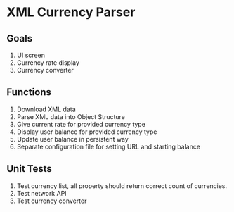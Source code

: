 # XML Currency Parser

## Goals
1. UI screen
2. Currency rate display
3. Currency converter

## Functions
1. Download XML data
2. Parse XML data into Object Structure
3. Give current rate for provided currency type
4. Display user balance for provided currency type
5. Update user balance in persistent way
6. Separate configuration file for setting URL and starting balance

## Unit Tests
1. Test currency list, all property should return correct count of currencies.
2. Test network API
3. Test currency converter